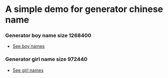 # A simple demo for generator chinese name

### Generator boy name size 1268400
- [See boy names](https://github.com/neweastchief/ChineseNameGenerator/boys_name.json)
### Generator girl name size 972440
- [See girl names](https://github.com/neweastchief/ChineseNameGenerator/girls_name.json)
